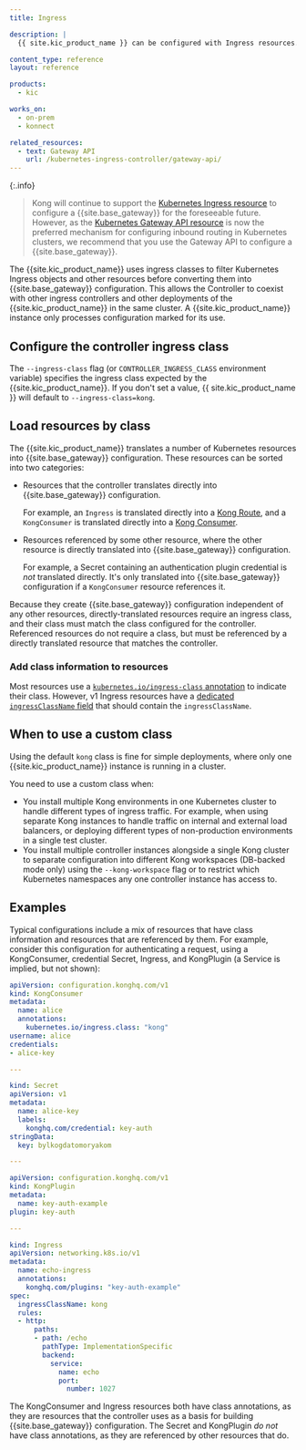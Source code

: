 ```yaml
---
title: Ingress

description: |
  {{ site.kic_product_name }} can be configured with Ingress resources. Understand how Ingress and IngressClass work with Kong.

content_type: reference
layout: reference

products:
  - kic

works_on:
  - on-prem
  - konnect

related_resources:
  - text: Gateway API
    url: /kubernetes-ingress-controller/gateway-api/
---
```


{:.info}
> Kong will continue to support the [Kubernetes Ingress resource](https://kubernetes.io/docs/concepts/services-networking/ingress/) to configure a {{site.base_gateway}} for the foreseeable future. However, as the [Kubernetes Gateway API resource](https://kubernetes.io/docs/concepts/services-networking/gateway/) is now the preferred mechanism for configuring inbound routing in Kubernetes clusters, we recommend that you use the Gateway API to configure a {{site.base_gateway}}.

The {{site.kic_product_name}} uses ingress classes to filter Kubernetes Ingress objects and other resources before converting them into {{site.base_gateway}} configuration. This allows the Controller to coexist with other ingress controllers and other deployments of the {{site.kic_product_name}} in the same cluster. A {{site.kic_product_name}} instance only processes configuration marked for its use.

## Configure the controller ingress class

The `--ingress-class` flag (or `CONTROLLER_INGRESS_CLASS` environment variable) specifies the ingress class expected by the {{site.kic_product_name}}. If you don't set a value, {{ site.kic_product_name }} will default to `--ingress-class=kong`.

## Load resources by class

The {{site.kic_product_name}} translates a number of Kubernetes resources into {{site.base_gateway}} configuration. These resources can be sorted into two categories:

- Resources that the controller translates directly into {{site.base_gateway}} configuration.

  For example, an `Ingress` is translated directly into a [Kong Route](/gateway/entities/route/), and a `KongConsumer` is translated directly into a [Kong Consumer](/gateway/entities/consumer/).
- Resources referenced by some other resource, where the other resource is directly translated into {{site.base_gateway}} configuration.
 
  For example, a Secret containing an authentication plugin credential is _not_ translated directly. It's only translated into {{site.base_gateway}} configuration if a `KongConsumer` resource references it.


Because they create {{site.base_gateway}} configuration independent of any other resources, directly-translated resources require an ingress class, and their class must match the class configured for the controller. Referenced resources do not require a class, but must be referenced by a directly translated resource that matches the controller.

### Add class information to resources

Most resources use a [`kubernetes.io/ingress-class` annotation](/kubernetes-ingress-controller/reference/annotations/#kubernetesioingressclass)
to indicate their class. However, v1 Ingress resources have a [dedicated `ingressClassName` field](https://kubernetes.io/docs/concepts/services-networking/ingress/#deprecated-annotation) that should contain the `ingressClassName`.

## When to use a custom class

Using the default `kong` class is fine for simple deployments, where only one
{{site.kic_product_name}} instance is running in a cluster.

You need to use a custom class when:

- You install multiple Kong environments in one Kubernetes cluster to handle different types of ingress traffic. For example, when using separate Kong instances to handle traffic on internal and external load balancers, or deploying different types of non-production environments in a single test cluster.
- You install multiple controller instances alongside a single Kong cluster to separate configuration into different Kong workspaces (DB-backed mode only) using the `--kong-workspace` flag or to restrict which Kubernetes namespaces any one controller instance has access to.

## Examples

Typical configurations include a mix of resources that have class information and resources that are referenced by them. For example, consider this configuration for authenticating a request, using a KongConsumer, credential Secret, Ingress, and KongPlugin (a Service is implied, but not shown):

```yaml
apiVersion: configuration.konghq.com/v1
kind: KongConsumer
metadata:
  name: alice
  annotations:
    kubernetes.io/ingress.class: "kong"
username: alice
credentials:
- alice-key

---

kind: Secret
apiVersion: v1
metadata:
  name: alice-key
  labels:
    konghq.com/credential: key-auth
stringData:
  key: bylkogdatomoryakom

---

apiVersion: configuration.konghq.com/v1
kind: KongPlugin
metadata:
  name: key-auth-example
plugin: key-auth

---

kind: Ingress
apiVersion: networking.k8s.io/v1
metadata:
  name: echo-ingress
  annotations:
    konghq.com/plugins: "key-auth-example"
spec:
  ingressClassName: kong
  rules:
  - http:
      paths:
      - path: /echo
        pathType: ImplementationSpecific
        backend:
          service:
            name: echo
            port:
              number: 1027

```

The KongConsumer and Ingress resources both have class annotations, as they are resources that the controller uses as a basis for building {{site.base_gateway}} configuration. The Secret and KongPlugin _do not_ have class annotations, as they are referenced by other resources that do.

